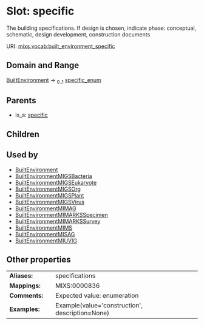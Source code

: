 
# Slot: specific


The building specifications. If design is chosen, indicate phase: conceptual, schematic, design development, construction documents

URI: [mixs.vocab:built_environment_specific](https://w3id.org/mixs/vocab/built_environment_specific)


## Domain and Range

[BuiltEnvironment](BuiltEnvironment.md) &#8594;  <sub>0..1</sub> [specific_enum](specific_enum.md)

## Parents

 *  is_a: [specific](specific.md)

## Children


## Used by

 * [BuiltEnvironment](BuiltEnvironment.md)
 * [BuiltEnvironmentMIGSBacteria](BuiltEnvironmentMIGSBacteria.md)
 * [BuiltEnvironmentMIGSEukaryote](BuiltEnvironmentMIGSEukaryote.md)
 * [BuiltEnvironmentMIGSOrg](BuiltEnvironmentMIGSOrg.md)
 * [BuiltEnvironmentMIGSPlant](BuiltEnvironmentMIGSPlant.md)
 * [BuiltEnvironmentMIGSVirus](BuiltEnvironmentMIGSVirus.md)
 * [BuiltEnvironmentMIMAG](BuiltEnvironmentMIMAG.md)
 * [BuiltEnvironmentMIMARKSSpecimen](BuiltEnvironmentMIMARKSSpecimen.md)
 * [BuiltEnvironmentMIMARKSSurvey](BuiltEnvironmentMIMARKSSurvey.md)
 * [BuiltEnvironmentMIMS](BuiltEnvironmentMIMS.md)
 * [BuiltEnvironmentMISAG](BuiltEnvironmentMISAG.md)
 * [BuiltEnvironmentMIUVIG](BuiltEnvironmentMIUVIG.md)

## Other properties

|  |  |  |
| --- | --- | --- |
| **Aliases:** | | specifications |
| **Mappings:** | | MIXS:0000836 |
| **Comments:** | | Expected value: enumeration |
| **Examples:** | | Example(value='construction', description=None) |

